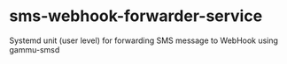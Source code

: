 # sms-webhook-forwarder-service
Systemd unit (user level) for forwarding SMS message to WebHook using gammu-smsd
